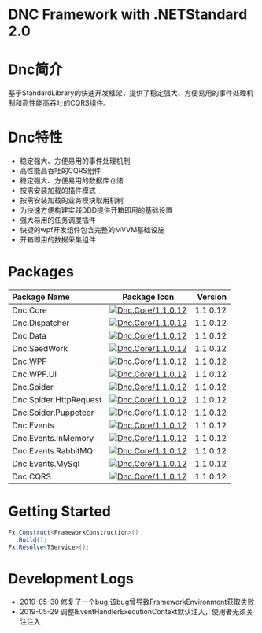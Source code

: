 ﻿DNC Framework with .NETStandard 2.0
===

# Dnc简介
基于StandardLibrary的快速开发框架，提供了稳定强大、方便易用的事件处理机制和高性能高吞吐的CQRS组件。

# Dnc特性

* 稳定强大、方便易用的事件处理机制
* 高性能高吞吐的CQRS组件
* 稳定强大、方便易用的数据库仓储
* 按需安装加载的插件模式
* 按需安装加载的业务模块取用机制
* 为快速方便构建实践DDD提供开箱即用的基础设置
* 强大易用的任务调度插件
* 快捷的wpf开发组件包含完整的MVVM基础设施
* 开箱即用的数据采集组件

# Packages

|Package Name|Package Icon|Version|
|:-------|:-------:|------:|
|Dnc.Core|[![Dnc.Core/1.1.0.12](https://img.shields.io/badge/nuget-1.1.0.12-blue.svg)](https://www.nuget.org/packages/Dnc.Core/1.1.0.12)|1.1.0.12|
|Dnc.Dispatcher|[![Dnc.Core/1.1.0.12](https://img.shields.io/badge/nuget-1.1.0.12-blue.svg)](https://www.nuget.org/packages/Dnc.Dispatcher/1.1.0.12)|1.1.0.12|
|Dnc.Data|[![Dnc.Core/1.1.0.12](https://img.shields.io/badge/nuget-1.1.0.12-blue.svg)](https://www.nuget.org/packages/Dnc.Data/1.1.0.12)|1.1.0.12|
|Dnc.SeedWork|[![Dnc.Core/1.1.0.12](https://img.shields.io/badge/nuget-1.1.0.12-blue.svg)](https://www.nuget.org/packages/Dnc.SeedWork/1.1.0.12)|1.1.0.12|
|Dnc.WPF|[![Dnc.Core/1.1.0.12](https://img.shields.io/badge/nuget-1.1.0.12-blue.svg)](https://www.nuget.org/packages/Dnc.WPF/1.1.0.12)|1.1.0.12|
|Dnc.WPF.UI|[![Dnc.Core/1.1.0.12](https://img.shields.io/badge/nuget-1.1.0.12-blue.svg)](https://www.nuget.org/packages/Dnc.WPF.UI/1.1.0.12)|1.1.0.12|
|Dnc.Spider|[![Dnc.Core/1.1.0.12](https://img.shields.io/badge/nuget-1.1.0.12-blue.svg)](https://www.nuget.org/packages/Dnc.Spider/1.1.0.12)|1.1.0.12|
|Dnc.Spider.HttpRequest|[![Dnc.Core/1.1.0.12](https://img.shields.io/badge/nuget-1.1.0.12-blue.svg)](https://www.nuget.org/packages/Spider.HttpRequest/1.1.0.12)|1.1.0.12|
|Dnc.Spider.Puppeteer|[![Dnc.Core/1.1.0.12](https://img.shields.io/badge/nuget-1.1.0.12-blue.svg)](https://www.nuget.org/packages/Dnc.Spider.Puppeteer/1.1.0.12)|1.1.0.12|
|Dnc.Events|[![Dnc.Core/1.1.0.12](https://img.shields.io/badge/nuget-1.1.0.12-blue.svg)](https://www.nuget.org/packages/Dnc.Events/1.1.0.12)|1.1.0.12|
|Dnc.Events.InMemory|[![Dnc.Core/1.1.0.12](https://img.shields.io/badge/nuget-1.1.0.12-blue.svg)](https://www.nuget.org/packages/Dnc.Events.InMemory/1.1.0.12)|1.1.0.12|
|Dnc.Events.RabbitMQ|[![Dnc.Core/1.1.0.12](https://img.shields.io/badge/nuget-1.1.0.12-blue.svg)](https://www.nuget.org/packages/Dnc.Events.RabbitMQ/1.1.0.12)|1.1.0.12|
|Dnc.Events.MySql|[![Dnc.Core/1.1.0.12](https://img.shields.io/badge/nuget-1.1.0.12-blue.svg)](https://www.nuget.org/packages/Dnc.Events.MySql/1.1.0.12)|1.1.0.12|
|Dnc.CQRS|[![Dnc.Core/1.1.0.12](https://img.shields.io/badge/nuget-1.1.0.12-blue.svg)](https://www.nuget.org/packages/Dnc.CQRS/1.1.0.12)|1.1.0.12|

# Getting Started
```c#
Fx.Construct<FrameworkConstruction>()
  .Build();
Fx.Resolve<TService>();
```

# Development Logs

* 2019-05-30 修复了一个bug,该bug曾导致FrameworkEnvironment获取失败
* 2019-05-29 调整IEventHandlerExecutionContext默认注入，使用者无须关注注入


